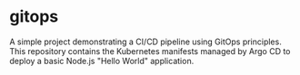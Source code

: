 # gitops
A simple project demonstrating a CI/CD pipeline using GitOps principles. This repository contains the Kubernetes manifests managed by Argo CD to deploy a basic Node.js "Hello World" application.
